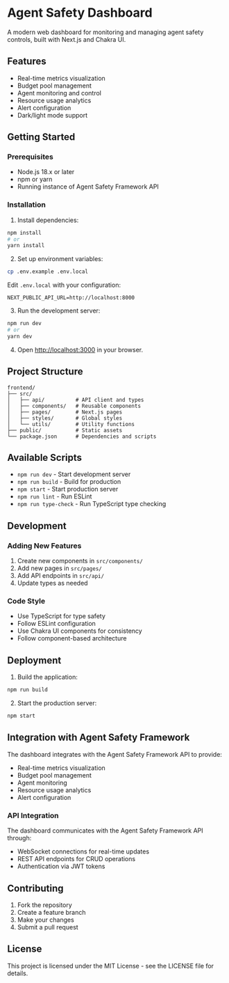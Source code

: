 # Agent Safety Dashboard

A modern web dashboard for monitoring and managing agent safety controls, built with Next.js and Chakra UI.

## Features

- Real-time metrics visualization
- Budget pool management
- Agent monitoring and control
- Resource usage analytics
- Alert configuration
- Dark/light mode support

## Getting Started

### Prerequisites

- Node.js 18.x or later
- npm or yarn
- Running instance of Agent Safety Framework API

### Installation

1. Install dependencies:
```bash
npm install
# or
yarn install
```

2. Set up environment variables:
```bash
cp .env.example .env.local
```

Edit `.env.local` with your configuration:
```
NEXT_PUBLIC_API_URL=http://localhost:8000
```

3. Run the development server:
```bash
npm run dev
# or
yarn dev
```

4. Open [http://localhost:3000](http://localhost:3000) in your browser.

## Project Structure

```
frontend/
├── src/
│   ├── api/          # API client and types
│   ├── components/   # Reusable components
│   ├── pages/        # Next.js pages
│   ├── styles/       # Global styles
│   └── utils/        # Utility functions
├── public/           # Static assets
└── package.json      # Dependencies and scripts
```

## Available Scripts

- `npm run dev` - Start development server
- `npm run build` - Build for production
- `npm start` - Start production server
- `npm run lint` - Run ESLint
- `npm run type-check` - Run TypeScript type checking

## Development

### Adding New Features

1. Create new components in `src/components/`
2. Add new pages in `src/pages/`
3. Add API endpoints in `src/api/`
4. Update types as needed

### Code Style

- Use TypeScript for type safety
- Follow ESLint configuration
- Use Chakra UI components for consistency
- Follow component-based architecture

## Deployment

1. Build the application:
```bash
npm run build
```

2. Start the production server:
```bash
npm start
```

## Integration with Agent Safety Framework

The dashboard integrates with the Agent Safety Framework API to provide:

- Real-time metrics visualization
- Budget pool management
- Agent monitoring
- Resource usage analytics
- Alert configuration

### API Integration

The dashboard communicates with the Agent Safety Framework API through:

- WebSocket connections for real-time updates
- REST API endpoints for CRUD operations
- Authentication via JWT tokens

## Contributing

1. Fork the repository
2. Create a feature branch
3. Make your changes
4. Submit a pull request

## License

This project is licensed under the MIT License - see the LICENSE file for details.
